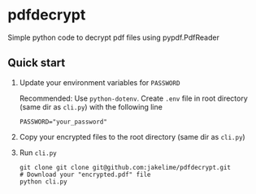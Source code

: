 # pdfdecrypt

Simple python code to decrypt pdf files using pypdf.PdfReader

## Quick start

1. Update your environment variables for `PASSWORD`

   Recommended: Use `python-dotenv`. Create `.env` file in root directory (same dir as `cli.py`) with the following line

   ```text
   PASSWORD="your_password"
   ```

1. Copy your encrypted files to the root directory (same dir as `cli.py`)

1. Run `cli.py`

   ```console
   git clone git clone git@github.com:jakelime/pdfdecrypt.git
   # Download your "encrypted.pdf" file
   python cli.py
   ```
